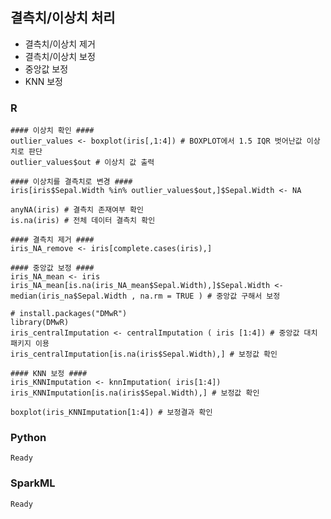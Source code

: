 ## 결측치/이상치 처리
- 결측치/이상치 제거
- 결측치/이상치 보정
- 중앙값 보정
- KNN 보정

### R
    #### 이상치 확인 ####
    outlier_values <- boxplot(iris[,1:4]) # BOXPLOT에서 1.5 IQR 벗어난값 이상치로 판단
    outlier_values$out # 이상치 값 출력

    #### 이상치를 결측치로 변경 ####
    iris[iris$Sepal.Width %in% outlier_values$out,]$Sepal.Width <- NA

    anyNA(iris) # 결측치 존재여부 확인
    is.na(iris) # 전체 데이터 결측치 확인

    #### 결측치 제거 ####
    iris_NA_remove <- iris[complete.cases(iris),]

    #### 중앙값 보정 ####
    iris_NA_mean <- iris
    iris_NA_mean[is.na(iris_NA_mean$Sepal.Width),]$Sepal.Width <- median(iris_na$Sepal.Width , na.rm = TRUE ) # 중앙값 구해서 보정

    # install.packages("DMwR")
    library(DMwR)
    iris_centralImputation <- centralImputation ( iris [1:4]) # 중앙값 대치 패키지 이용
    iris_centralImputation[is.na(iris$Sepal.Width),] # 보정값 확인

    #### KNN 보정 ####
    iris_KNNImputation <- knnImputation( iris[1:4])
    iris_KNNImputation[is.na(iris$Sepal.Width),] # 보정값 확인

    boxplot(iris_KNNImputation[1:4]) # 보정결과 확인

### Python
    Ready

### SparkML
    Ready
